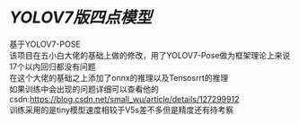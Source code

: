 # ***YOLOV7版四点模型***
基于YOLOV7-POSE  
该项目在五小白大佬的基础上做的修改，用了YOLOV7-Pose做为框架理论上来说17个以内回归都没有问题    
在这个大佬的基础之上添加了onnx的推理以及Tensosrrt的推理  
如果训练中会出现的问题详细可以查看他的csdn:https://blog.csdn.net/small_wu/article/details/127299912   
训练采用的是tiny模型速度相较于V5s差不多但是精度还有待考察 
   


